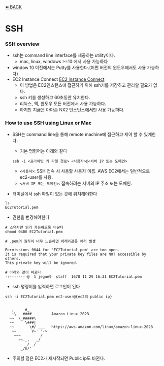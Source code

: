 [⬅️ BACK ](./README.md)

# SSH

### SSH overview

- ssh는 command line interface를 제공하는 utility이다.
  - mac, linux, windows >=10 에서 사용 가능하다
- window 10 이전에서는 Putty를 사용한다.(어떤 버전의 윈도우에서도 사용 가능하다)
- EC2 Instance Connect
  [EC2 Instance Connect](https://docs.aws.amazon.com/ko_kr/AWSEC2/latest/UserGuide/ec2-instance-connect-methods.html)
  - 이 방법은 EC2인스턴스에 접근하기 위해 ssh키를 저장하고 관리할 필요가 없다.
  - ssh 키를 생성하고 60초동안 유지한다.
  - 리눅스, 맥, 윈도우 모든 버전에서 사용 가능하다.
  - 하지만 지금은 아마존 NX2 인스턴스에서만 사용 가능하다.

### How to use SSH using Linux or Mac

- SSH는 command line을 통해 remote machine에 접근하고 제어 할 수 있게한다.

  - 기본 명령어는 아래와 같다

  ```
  ssh -i <프라이빗 키 파일 경로> <사용자>@<서버 IP 또는 도메인>

  ```

  - `<사용자>`: SSH 접속 시 사용할 사용자 이름. AWS EC2에서는 일반적으로 ec2-user를 사용.
  - `<서버 IP 또는 도메인>`: 접속하려는 서버의 IP 주소 또는 도메인.

- 터미널에서 ssh 파일이 있는 곳에 위치해야한다

```
ls
EC2Tutorial.pem

```

- 권한을 변경해야한다

```
# 소유자만 읽기 가능하도록 바꾼다
chmod 0400 EC2Tutorial.pem

# .pem의 권하이 너무 느슨하면 아래와같은 애러 발생

Permissions 0644 for 'EC2Tutorial.pem' are too open.
It is required that your private key files are NOT accessible by others.
This private key will be ignored.

# 아래와 같이 바뀐다
-r--------@  1 jegne9  staff  1678 11 29 16:31 EC2Tutorial.pem

```

- ssh 명령어를 입력하면 로그인이 된다

```
ssh -i EC2Tutorial.pem ec2-user@{ec2의 public ip}


   ,     #_
   ~\_  ####_        Amazon Linux 2023
  ~~  \_#####\
  ~~     \###|
  ~~       \#/ ___   https://aws.amazon.com/linux/amazon-linux-2023
   ~~       V~' '->
    ~~~         /
      ~~._.   _/
         _/ _/
       _/m/'

```

- 주의할 점은 EC2가 재시작되면 Public ip도 바뀐다.
